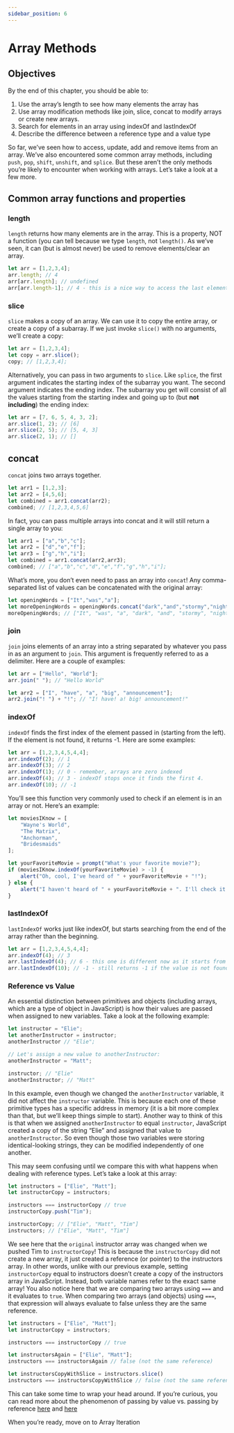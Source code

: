 ```yaml
---
sidebar_position: 6
---
```


# Array Methods

## Objectives

By the end of this chapter, you should be able to:

1. Use the array’s length to see how many elements the array has
2. Use array modification methods like join, slice, concat to modify arrays or create new arrays.
3. Search for elements in an array using indexOf and lastIndexOf
4. Describe the difference between a reference type and a value type

So far, we’ve seen how to access, update, add and remove items from an array. We’ve also encountered some common array methods, including `push`, `pop`, `shift`, `unshift`, and `splice`. But these aren’t the only methods you’re likely to encounter when working with arrays. Let’s take a look at a few more.

## Common array functions and properties

### length

`length` returns how many elements are in the array. This is a property, NOT a function (you can tell because we type `length`, not `length()`. As we’ve seen, it can (but is almost never) be used to remove elements/clear an array.

```js
let arr = [1,2,3,4];
arr.length; // 4
arr[arr.length]; // undefined
arr[arr.length-1]; // 4 - this is a nice way to access the last element of an array when you don't know how many elements are inside it.
```

### slice

`slice` makes a copy of an array. We can use it to copy the entire array, or create a copy of a subarray. If we just invoke `slice()` with no arguments, we’ll create a copy:

```js
let arr = [1,2,3,4];
let copy = arr.slice();
copy; // [1,2,3,4];
```

Alternatively, you can pass in two arguments to `slice`. Like `splice`, the first argument indicates the starting index of the subarray you want. The second argument indicates the ending index. The subarray you get will consist of all the values starting from the starting index and going up to (but **not including**) the ending index:

```js
let arr = [7, 6, 5, 4, 3, 2];
arr.slice(1, 2); // [6]
arr.slice(2, 5); // [5, 4, 3]
arr.slice(2, 1); // []
```

## concat

`concat` joins two arrays together.

```js
let arr1 = [1,2,3];
let arr2 = [4,5,6];
let combined = arr1.concat(arr2);
combined; // [1,2,3,4,5,6]
```

In fact, you can pass multiple arrays into concat and it will still return a single array to you:

```js
let arr1 = ["a","b","c"];
let arr2 = ["d","e","f"];
let arr3 = ["g","h","i"];
let combined = arr1.concat(arr2,arr3);
combined; // ["a","b","c","d","e","f","g","h","i"];
```

What’s more, you don’t even need to pass an array into `concat`! Any comma-separated list of values can be concatenated with the original array:

```js
let openingWords = ["It","was","a"];
let moreOpeningWords = openingWords.concat("dark","and","stormy","night");
moreOpeningWords; // ["It", "was", "a", "dark", "and", "stormy", "night"]
```

### join

`join` joins elements of an array into a string separated by whatever you pass in as an argument to `join`. This argument is frequently referred to as a delimiter. Here are a couple of examples:

```js
let arr = ["Hello", "World"];
arr.join(" "); // "Hello World"

let arr2 = ["I", "have", "a", "big", "announcement"];
arr2.join("! ") + "!"; // "I! have! a! big! announcement!"
```

### indexOf

`indexOf` finds the first index of the element passed in (starting from the left). If the element is not found, it returns -1. Here are some examples:

```js
let arr = [1,2,3,4,5,4,4];
arr.indexOf(2); // 1
arr.indexOf(3); // 2
arr.indexOf(1); // 0 - remember, arrays are zero indexed
arr.indexOf(4); // 3 - indexOf stops once it finds the first 4.
arr.indexOf(10); // -1
```

You’ll see this function very commonly used to check if an element is in an array or not. Here’s an example:

```js
let moviesIKnow = [
    "Wayne's World",
    "The Matrix",
    "Anchorman",
    "Bridesmaids"
];

let yourFavoriteMovie = prompt("What's your favorite movie?");
if (moviesIKnow.indexOf(yourFavoriteMovie) > -1) {
    alert("Oh, cool, I've heard of " + yourFavoriteMovie + "!");
} else {
    alert("I haven't heard of " + yourFavoriteMovie + ". I'll check it out.");
}
```

### lastIndexOf

`lastIndexOf` works just like indexOf, but starts searching from the end of the array rather than the beginning.

```js
let arr = [1,2,3,4,5,4,4];
arr.indexOf(4); // 3
arr.lastIndexOf(4); // 6 - this one is different now as it starts from the end!
arr.lastIndexOf(10); // -1 - still returns -1 if the value is not found in the array
```

### Reference vs Value

An essential distinction between primitives and objects (including arrays, which are a type of object in JavaScript) is how their values are passed when assigned to new variables. Take a look at the following example:


```js
let instructor = "Elie";
let anotherInstructor = instructor;
anotherInstructor // "Elie";

// Let's assign a new value to anotherInstructor:
anotherInstructor = "Matt";

instructor; // "Elie"
anotherInstructor; // "Matt"
```

In this example, even though we changed the `anotherInstructor` variable, it did not affect the `instructor` variable. This is because each one of these primitive types has a specific address in memory (it is a bit more complex than that, but we’ll keep things simple to start). Another way to think of this is that when we assigned `anotherInstructor` to equal `instructor`, JavaScript created a copy of the string “Elie” and assigned that value to `anotherInstructor`. So even though those two variables were storing identical-looking strings, they can be modified independently of one another.

This may seem confusing until we compare this with what happens when dealing with reference types. Let’s take a look at this array:

```js
let instructors = ["Elie", "Matt"];
let instructorCopy = instructors;

instructors === instructorCopy // true
instructorCopy.push("Tim");

instructorCopy; // ["Elie", "Matt", "Tim"]
instructors; // ["Elie", "Matt", "Tim"]
```

We see here that the `original` instructor array was changed when we pushed Tim to `instructorCopy`! This is because the `instructorCopy` did not create a new array, it just created a reference (or pointer) to the instructors array. In other words, unlike with our previous example, setting `instructorCopy` equal to instructors doesn’t create a copy of the instructors array in JavaScript. Instead, both variable names refer to the exact same array! You also notice here that we are comparing two arrays using `===` and it evaluates to `true`. When comparing two arrays (and objects) using `===`, that expression will always evaluate to false unless they are the same reference.

```js
let instructors = ["Elie", "Matt"];
let instructorCopy = instructors;

instructors === instructorCopy // true

let instructorsAgain = ["Elie", "Matt"];
instructors === instructorsAgain // false (not the same reference)

let instructorsCopyWithSlice = instructors.slice()
instructors === instructorsCopyWithSlice // false (not the same reference)
```

This can take some time to wrap your head around. If you’re curious, you can read more about the phenomenon of passing by value vs. passing by reference [here](http://stackoverflow.com/questions/518000/is-javascript-a-pass-by-reference-or-pass-by-value-language) and [here](http://stackoverflow.com/questions/6605640/javascript-by-reference-vs-by-value)

When you’re ready, move on to Array Iteration